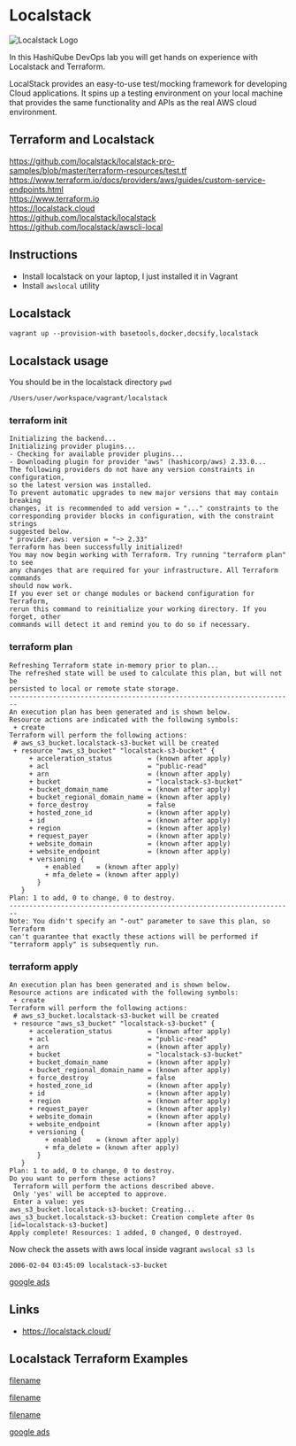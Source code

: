 # Localstack

![Localstack Logo](images/localstack-logo.png?raw=true "Localstack Logo")

In this HashiQube DevOps lab you will get hands on experience with Localstack and Terraform.

LocalStack provides an easy-to-use test/mocking framework for developing Cloud applications. It spins up a testing environment on your local machine that provides the same functionality and APIs as the real AWS cloud environment.

## Terraform and Localstack
https://github.com/localstack/localstack-pro-samples/blob/master/terraform-resources/test.tf<br />
https://www.terraform.io/docs/providers/aws/guides/custom-service-endpoints.html<br />
https://www.terraform.io<br />
https://localstack.cloud<br />
https://github.com/localstack/localstack<br />
https://github.com/localstack/awscli-local

## Instructions
* Install localstack on your laptop, I just installed it in Vagrant
* Install `awslocal` utility

## Localstack

`vagrant up --provision-with basetools,docker,docsify,localstack`

## Localstack usage

You should be in the localstack directory
`pwd`
```
/Users/user/workspace/vagrant/localstack
```

### terraform init

```log
Initializing the backend...
Initializing provider plugins...
- Checking for available provider plugins...
- Downloading plugin for provider "aws" (hashicorp/aws) 2.33.0...
The following providers do not have any version constraints in configuration,
so the latest version was installed.
To prevent automatic upgrades to new major versions that may contain breaking
changes, it is recommended to add version = "..." constraints to the
corresponding provider blocks in configuration, with the constraint strings
suggested below.
* provider.aws: version = "~> 2.33"
Terraform has been successfully initialized!
You may now begin working with Terraform. Try running "terraform plan" to see
any changes that are required for your infrastructure. All Terraform commands
should now work.
If you ever set or change modules or backend configuration for Terraform,
rerun this command to reinitialize your working directory. If you forget, other
commands will detect it and remind you to do so if necessary.
```

### terraform plan

```log
Refreshing Terraform state in-memory prior to plan...
The refreshed state will be used to calculate this plan, but will not be
persisted to local or remote state storage.
------------------------------------------------------------------------
An execution plan has been generated and is shown below.
Resource actions are indicated with the following symbols:
 + create
Terraform will perform the following actions:
 # aws_s3_bucket.localstack-s3-bucket will be created
 + resource "aws_s3_bucket" "localstack-s3-bucket" {
     + acceleration_status         = (known after apply)
     + acl                         = "public-read"
     + arn                         = (known after apply)
     + bucket                      = "localstack-s3-bucket"
     + bucket_domain_name          = (known after apply)
     + bucket_regional_domain_name = (known after apply)
     + force_destroy               = false
     + hosted_zone_id              = (known after apply)
     + id                          = (known after apply)
     + region                      = (known after apply)
     + request_payer               = (known after apply)
     + website_domain              = (known after apply)
     + website_endpoint            = (known after apply)
     + versioning {
         + enabled    = (known after apply)
         + mfa_delete = (known after apply)
       }
   }
Plan: 1 to add, 0 to change, 0 to destroy.
------------------------------------------------------------------------
Note: You didn't specify an "-out" parameter to save this plan, so Terraform
can't guarantee that exactly these actions will be performed if
"terraform apply" is subsequently run.
```

### terraform apply

```log
An execution plan has been generated and is shown below.
Resource actions are indicated with the following symbols:
 + create
Terraform will perform the following actions:
 # aws_s3_bucket.localstack-s3-bucket will be created
 + resource "aws_s3_bucket" "localstack-s3-bucket" {
     + acceleration_status         = (known after apply)
     + acl                         = "public-read"
     + arn                         = (known after apply)
     + bucket                      = "localstack-s3-bucket"
     + bucket_domain_name          = (known after apply)
     + bucket_regional_domain_name = (known after apply)
     + force_destroy               = false
     + hosted_zone_id              = (known after apply)
     + id                          = (known after apply)
     + region                      = (known after apply)
     + request_payer               = (known after apply)
     + website_domain              = (known after apply)
     + website_endpoint            = (known after apply)
     + versioning {
         + enabled    = (known after apply)
         + mfa_delete = (known after apply)
       }
   }
Plan: 1 to add, 0 to change, 0 to destroy.
Do you want to perform these actions?
 Terraform will perform the actions described above.
 Only 'yes' will be accepted to approve.
 Enter a value: yes
aws_s3_bucket.localstack-s3-bucket: Creating...
aws_s3_bucket.localstack-s3-bucket: Creation complete after 0s [id=localstack-s3-bucket]
Apply complete! Resources: 1 added, 0 changed, 0 destroyed.
```
Now check the assets with aws local inside vagrant
`awslocal s3 ls`
```
2006-02-04 03:45:09 localstack-s3-bucket
```

[google ads](../googleads.html ':include :type=iframe width=100% height=300px')

## Links

- https://localstack.cloud/

## Localstack Terraform Examples

[filename](variables.tf ':include :type=code hcl')

[filename](main.tf ':include :type=code hcl')

[filename](outputs.tf ':include :type=code hcl')

[google ads](../googleads.html ':include :type=iframe width=100% height=300px')